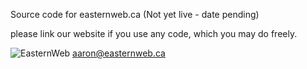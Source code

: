 Source code for easternweb.ca (Not yet live - date pending)

please link our website if you use any code, which you may do freely.

![EasternWeb](https://i.imgur.com./jWpugJy.png "EasternWeb")
aaron@easternweb.ca


